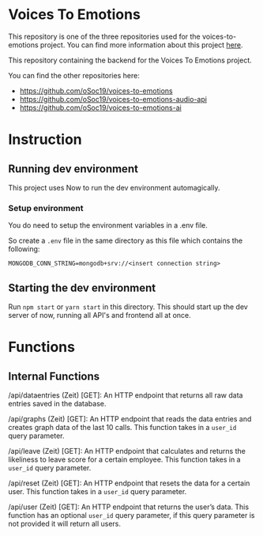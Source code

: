 # Voices To Emotions

This repository is one of the three repositories used for the voices-to-emotions project. You can find more information about this project [here](https://osoc19.github.io/voices-to-emotions/).

This repository containing the backend for the Voices To Emotions project.

You can find the other repositories here:

- https://github.com/oSoc19/voices-to-emotions
- https://github.com/oSoc19/voices-to-emotions-audio-api
- https://github.com/oSoc19/voices-to-emotions-ai

# Instruction

## Running dev environment

This project uses Now to run the dev environment automagically.

### Setup environment

You do need to setup the environment variables in a .env file.

So create a `.env` file in the same directory as this file which contains the following:

```shell
MONGODB_CONN_STRING=mongodb+srv://<insert connection string>
```

## Starting the dev environment

Run `npm start` or `yarn start` in this directory.
This should start up the dev server of now, running all API's and frontend all at once.

# Functions

## Internal Functions

/api/dataentries (Zeit) [GET]: An HTTP endpoint that returns all raw data entries saved in the database.

/api/graphs (Zeit) [GET]: An HTTP endpoint that reads the data entries and creates graph data of the last 10 calls. This function takes in a `user_id` query parameter.

/api/leave (Zeit) [GET]: An HTTP endpoint that calculates and returns the likeliness to leave score for a certain employee. This function takes in a `user_id` query parameter.

/api/reset (Zeit) [GET]: An HTTP endpoint that resets the data for a certain user. This function takes in a `user_id` query parameter.

/api/user (Zeit) [GET]: An HTTP endpoint that returns the user’s data. This function has an optional `user_id` query parameter, if this query parameter is not provided it will return all users.
